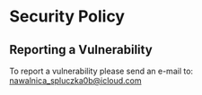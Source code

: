 # Security Policy

## Reporting a Vulnerability

To report a vulnerability please send an e-mail to: nawalnica_spluczka0b@icloud.com
